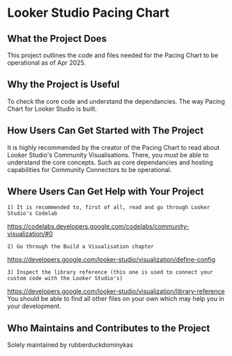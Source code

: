 <h1>Looker Studio Pacing Chart</h1>

<h2>What the Project Does</h2>
<p>This project outlines the code and files needed for the Pacing Chart to be operational as of Apr 2025.</p>

<h2>Why the Project is Useful</h2>
<p>To check the core code and understand the dependancies. The way Pacing Chart for Looker Studio is built.</p>

<h2>How Users Can Get Started with The Project</h2>
    <p>It is highly recommended by the creator of the Pacing Chart to read about Looker Studio's Community Visualisations. There, you must be able to understand the core concepts. Such as core dependancies and hosting capabilities for Community Connectors to be operational.</p>
<h2>Where Users Can Get Help with Your Project</h2>

    1) It is recommended to, first of all, read and go through Looker Studio's Codelab
	
https://codelabs.developers.google.com/codelabs/community-visualization/#0
    
	2) Go through the Build a Visualisation chapter
 
 https://developers.google.com/looker-studio/visualization/define-config
 
	3) Inspect the library reference (this one is used to connect your custom code with the Looker Studio's)
 
 https://developers.google.com/looker-studio/visualization/library-reference
 You should be able to find all other files on your own which may help you in your development.

<h2>Who Maintains and Contributes to the Project</h2>
<p>Solely maintained by rubberduckdominykas</p>
